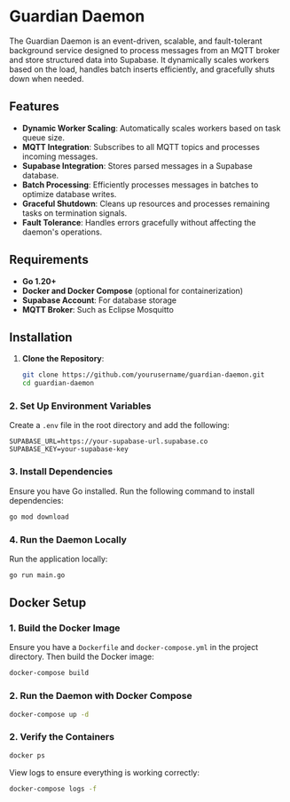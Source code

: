 # Guardian Daemon

The Guardian Daemon is an event-driven, scalable, and fault-tolerant background service designed to process messages from an MQTT broker and store structured data into Supabase. It dynamically scales workers based on the load, handles batch inserts efficiently, and gracefully shuts down when needed.

## Features

- **Dynamic Worker Scaling**: Automatically scales workers based on task queue size.
- **MQTT Integration**: Subscribes to all MQTT topics and processes incoming messages.
- **Supabase Integration**: Stores parsed messages in a Supabase database.
- **Batch Processing**: Efficiently processes messages in batches to optimize database writes.
- **Graceful Shutdown**: Cleans up resources and processes remaining tasks on termination signals.
- **Fault Tolerance**: Handles errors gracefully without affecting the daemon's operations.

## Requirements

- **Go 1.20+**
- **Docker and Docker Compose** (optional for containerization)
- **Supabase Account**: For database storage
- **MQTT Broker**: Such as Eclipse Mosquitto

## Installation

1. **Clone the Repository**:
   ```bash
   git clone https://github.com/yourusername/guardian-daemon.git
   cd guardian-daemon
   ```

### 2. Set Up Environment Variables

Create a `.env` file in the root directory and add the following:

```env
SUPABASE_URL=https://your-supabase-url.supabase.co
SUPABASE_KEY=your-supabase-key
```

### 3. Install Dependencies

Ensure you have Go installed. Run the following command to install dependencies:

```bash
go mod download
```

### 4. Run the Daemon Locally

Run the application locally:

```bash
go run main.go
```

## Docker Setup

### 1. Build the Docker Image

Ensure you have a `Dockerfile` and `docker-compose.yml` in the project directory. Then build the Docker image:

```bash
docker-compose build
```

### 2. Run the Daemon with Docker Compose

```bash
docker-compose up -d
```

### 2. Verify the Containers

```bash
docker ps
```

View logs to ensure everything is working correctly:

```bash
docker-compose logs -f
```
